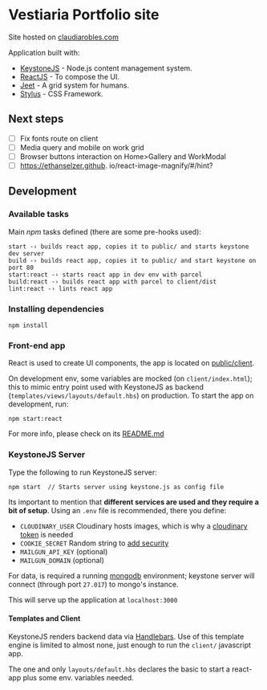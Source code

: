 # Vestiaria Portfolio site

Site hosted on [claudiarobles.com](http://claudiarobles.com)

Application built with:

- [KeystoneJS](https://github.com/keystonejs/keystone) - Node.js content management system.
- [ReactJS](https://reactjs.org/) - To compose the UI.
- [Jeet](http://jeet.gs/) - A grid system for humans.
- [Stylus](http://stylus-lang.com/) - CSS Framework.

## Next steps

- [ ] Fix fonts route on client
- [ ] Media query and mobile on work grid
- [ ] Browser buttons interaction on Home>Gallery and WorkModal
- [ ] https://ethanselzer.github. io/react-image-magnify/#/hint?

## Development

### Available tasks

Main _npm_ tasks defined (there are some pre-hooks used):

```
start -› builds react app, copies it to public/ and starts keystone dev server
build -› builds react app, copies it to public/ and start keystone on port 80
start:react -› starts react app in dev env with parcel
build:react -› builds react app with parcel to client/dist
lint:react -› lints react app
```

### Installing dependencies

```
npm install
```

### Front-end app

React is used to create UI components, the app is located on [public/client](public/client).

On development env, some variables are mocked (on `client/index.html`); this to mimic entry point used with KeystoneJS as backend (`templates/views/layouts/default.hbs`) on production. To start the app on development, run:

```
npm start:react
```

For more info, please check on its [README.md](client/README.md)

### KeystoneJS Server

Type the following to run KeystoneJS server:

```bash
npm start  // Starts server using keystone.js as config file
```

Its important to mention that **different services are used and they require a bit of setup**. Using an `.env` file is recommended, there you define:

- `CLOUDINARY_USER` Cloudinary hosts images, which is why a [cloudinary token](https://cloudinary.com/documentation/image_upload_api_reference) is needed
- `COOKIE_SECRET` Random string to [add security](https://keystonejs.netlify.com/getting-started/setting-up/part-1/)
- `MAILGUN_API_KEY` (optional)
- `MAILGUN_DOMAIN` (optional)

For data, is required a running [mongodb](https://docs.mongodb.com/) environment; keystone server will connect (through port `27.017`) to mongo's instance.

This will serve up the application at `localhost:3000`

#### Templates and Client

KeystoneJS renders backend data via [Handlebars](https://handlebarsjs.com). Use of this template engine is limited to almost none, just enough to run the `client/` javascript app.

The one and only `layouts/default.hbs` declares the basic to start a react-app plus some env. variables needed.
